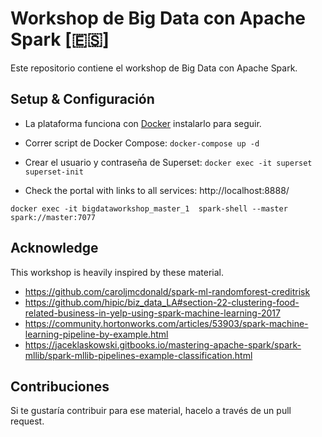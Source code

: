 # Workshop de Big Data con Apache Spark [🇪🇸]
Este repositorio contiene el workshop de Big Data con Apache Spark.

## Setup & Configuración
* La plataforma funciona con [Docker](https://docs.docker.com/engine/installation/) instalarlo para seguir.

* Correr script de Docker Compose: `docker-compose up -d`
* Crear el usuario y contraseña de Superset: `docker exec -it superset superset-init`
* Check the portal with links to all services: http://localhost:8888/



`docker exec -it bigdataworkshop_master_1  spark-shell --master spark://master:7077`



## Acknowledge
This workshop is heavily inspired by these material.

* https://github.com/caroljmcdonald/spark-ml-randomforest-creditrisk
* https://github.com/hipic/biz_data_LA#section-22-clustering-food-related-business-in-yelp-using-spark-machine-learning-2017
* https://community.hortonworks.com/articles/53903/spark-machine-learning-pipeline-by-example.html
* https://jaceklaskowski.gitbooks.io/mastering-apache-spark/spark-mllib/spark-mllib-pipelines-example-classification.html

## Contribuciones
Si te gustaría contribuir para ese material, hacelo a través de un pull request.
